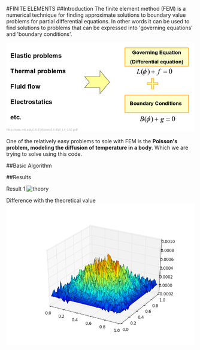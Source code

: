 #FINITE ELEMENTS
##Introduction
The finite element method (FEM) is a numerical technique for finding approximate solutions to boundary value problems for partial differential equations. In other words it can be used to find solutions to problems that can be expressed into 'governing equations' and 'boundary conditions'.


![theory](images/fem.png?raw=true)


One of the relatively easy problems to sole with FEM is the **Poisson's problem, modeling the diffusion of temperature in a body**. Which we are trying to solve using this code.

##Basic Algorithm



##Results

Result 1
![theory](images/solution_with_forcing.pngraw=true)


Difference with the theoretical value
![theory](images/difference_from_actual_solution.png?raw=true)



